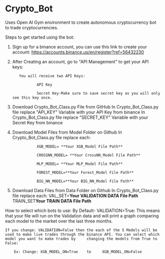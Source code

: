 # Crypto_Bot

Uses Open AI Gym environment to create autonomous cryptocurrency bot to trade cryptocurrencies.

Steps to get started using the bot:

1) Sign up for a binance account, you can use this link to create your account:
            https://accounts.binance.us/en/register?ref=56432230

2) After Creating an account, go to "API Management" to get your API keys:
          
          You will receive two API Keys:
          
                  API Key
                  
                  Secret Key-Make sure to save secret key as you will only see this key once.
                  
                  
3) Download Crypto_Bot_Class.py File from GitHub
            In Crypto_Bot_Class.py file replace "API_KEY" Variable with your API Key from binance
            In Crypto_Bot_Class.py file replace "SECRET_KEY" Variable with your Secret Key from binance

4) Download Model Files from Model Folder on Github
            In Crypto_Bot_Class.py file replace each:
            
                  XGB_MODEL= **Your XGB_Model File Path**
                  
                  CROSSNN_MODEL= **Your CrossNN_Model File Path**
                  
                  MLP_MODEL= **Your MLP_Model File Path**
                  
                  FOREST_MODEL=**Your Forest_Model File Path**
                  
                  BIG_NN_MODEL=**Your BIG_NN_Model File Path**
                  

5) Download Data Files from Data Folder on Github
            In Crypto_Bot_Class.py file replace each:
                VAL_SET=**Your VALIDATION DATA File Path**
                TRAIN_SET**Your TRAIN DATA File Path**
                

How to select which bots to use:
    By Default- VALIDATION=True:
          This means that your file will run on the Validation data and will print a graph comparing each model to the market over the last three months. 
    
    If you change: VALIDATION=False then the each of the 5 Models will be used to make live trades through the binance API. You can select which model you want to make trades by     changing the models from True to False:
    
        Ex: Change: XGB_MODEL_ON=True    to     XGB_MODEL_ON=False
        
 

